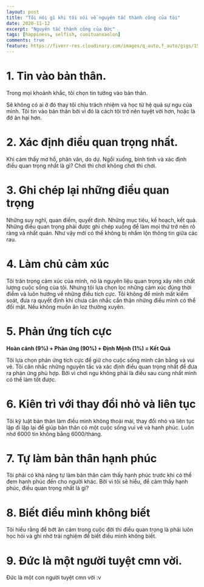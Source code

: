 ```yaml
---
layout: post
title: "Tôi nói gì khi tôi nói về nguyên tắc thành công của tôi"
date: 2020-11-12
excerpt: "Nguyên tắc thành công của Đức"
tags: [happiness, selfish, cuoituanxaolon]
comments: true
feature: https://fiverr-res.cloudinary.com/images/q_auto,f_auto/gigs/154602312/original/8122f69ee57284812be8cfa9e197b9971f8effbc/create-chill-sad-music-video.jpg
---
```


# 1. Tin vào bản thân.

Trong mọi khoảnh khắc, tôi chọn tin tưởng vào bản thân.

Sẽ không có ai ở đó thay tôi chịu trách nhiệm và học từ hệ quả sự ngu của mình. Tôi tin vào bản thân bởi vì đó là cách tôi trở nên tuyệt vời hơn, hoặc là đở ăn hại hơn.

# 2. Xác định điều quan trọng nhất.

Khi cảm thấy mơ hồ, phân vân, do dự. Ngồi xuống, bình tình và xác định điều quan trọng nhất là gì? 
Chơi thì chơi không chơi thì chơi.

# 3. Ghi chép lại những điều quan trọng

Những suy nghĩ, quan điểm, quyết định. Những mục tiêu, kế hoạch, kết quả. Những điều quan trọng phải được ghi chép xuống để làm mọi thứ trở nên rõ ràng và nhất quán. Như vậy mới có thể không bị nhầm lộn thông tin giữa các rau.

# 4. Làm chủ cảm xúc

Tôi trân trọng cảm xúc của mình, nó là nguyên liệu quan trọng xây nên chất lượng cuộc sống của tôi. Nhưng tôi lựa chọn lọc những cảm xúc đúng thời điểm và luôn hướng về những điều tích cực. Tôi không để mình mất kiểm soát, đưa ra quyết định khi chưa cân nhắc cẩn thận những điều mình có thể đối mặt. Nếu không muốn ăn loz thường xuyên.

# 5. Phản ứng tích cực

**Hoàn cảnh (9%) + Phản ứng (90%) + Định Mệnh (1%) = Kết Quả**

Tôi lựa chọn phản ứng tích cực để giữ cho cuộc sống mình cân bằng và vui vẽ. Tôi cân nhắc những nguyên tắc và xác định điều quan trọng nhất để đưa ra phản ứng phù hợp. Bởi vì chơi ngu không phải là điều sau cùng nhất mình có thể làm tốt được.

# 6. Kiên trì với thay đổi nhỏ và liên tục

Tôi kỹ luật bản thân làm điều mình không thoải mái, thay đổi nhỏ và liên tục lặp đi lặp lại để giúp bản thân có một cuộc sống vui vẽ và hạnh phúc. Luôn nhớ 6000 tin không bằng 6000/tháng.

# 7. Tự làm bản thân hạnh phúc

Tôi phải có khả năng tự làm bản thân cảm thấy hạnh phúc trước khi có thể đem hạnh phúc đến cho người khác. Bởi vì tôi sẽ hiểu, để cảm thấy hạnh phúc, điều quan trọng nhất là gì? 

# 8. Biết điều mình không biết

Tôi hiểu rằng để bớt ăn cám trong cuộc đời thì điều quan trọng là phải luôn học hỏi và ghi nhớ trải nghiệm để biết điều mình không biết.

# 9. Đức là một người tuyệt cmn vời.

Đức là một con người tuyệt cmn vời :v

